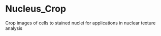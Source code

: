 # Nucleus_Crop
 Crop images of cells to stained nuclei for applications in nuclear texture analysis
